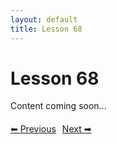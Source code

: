 ```yaml
---
layout: default
title: Lesson 68
---
```


# Lesson 68

Content coming soon...

<div style="margin-top: 20px;">
<a href="/docs/intermediate/Lessons/lesson_67.html" style="margin-right: 10px;">⬅ Previous</a><a href="/docs/intermediate/Lessons/lesson_69.html">Next ➡</a>
</div>

